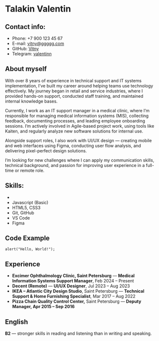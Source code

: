 # Talakin Valentin

## Contact info:

- Phone: +7 900 123 45 67
- E-mail: [vitny@ggggg.com][link1]
- GitHub: [Vitny][link1]
- Telegram: [valentinn][link1]

[link1]: https://youtu.be/dQw4w9WgXcQ?si=yTUbHw9XbmyopRGl

## About myself

With over 8 years of experience in technical support and IT systems implementation, I’ve built my career around helping teams use technology effectively. My journey began in retail and service industries, where I provided hands-on support, conducted staff training, and maintained internal knowledge bases.

Currently, I work as an IT support manager in a medical clinic, where I’m responsible for managing medical information systems (MIS), collecting feedback, documenting processes, and leading employee onboarding sessions. I’m actively involved in Agile-based project work, using tools like Kaiten, and regularly analyze new software solutions for internal use.

Alongside support roles, I also work with UI/UX design — creating mobile and web interfaces using Figma, conducting user flow analysis, and delivering pixel-perfect design solutions.

I’m looking for new challenges where I can apply my communication skills, technical background, and passion for improving user experience in a full-time or remote role.

## Skills:

-
- Javascript (Basic)
- HTML5, CSS3
- Git, GitHub
- VS Code
- Figma

## Code Example

```
alert("Hello, World!");
```

## Experience

- **Excimer Ophthalmology Clinic, Saint Petersburg** — **Medical Information Systems Support Manager**, Feb 2024 – Present
- **Decent (Remote)** — **UI/UX Designer**, Jul 2023 – Aug 2023
- **IKEA – Atlantic City Design Studio**, Saint Petersburg — **Technical Support & Home Furnishing Specialist**, Mar 2017 – Aug 2022
- **Pizza Chain Quality Control Center,** Saint Petersburg — **Deputy Manager, Apr 2015 – Sep 2016**

## English

**B2** — stronger skills in reading and listening than in writing and speaking.
